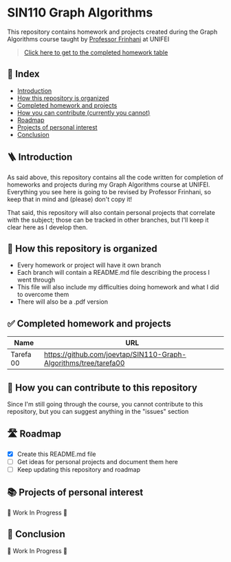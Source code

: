 # SIN110 Graph Algorithms
This repository contains homework and projects created during the Graph Algorithms course taught by [Professor Frinhani](http://lattes.cnpq.br/4014098839714534) at UNIFEI

> [Click here to get to the completed homework table](#-completed-homework-and-projects)

## 📃 Index
- [Introduction](#-introduction)
- [How this repository is organized](#-how-this-repository-is-organized)
- [Completed homework and projects](#-completed-homework-and-projects)
- [How you can contribute (currently you cannot)](#-how-this-repository-is-organized)
- [Roadmap](#%EF%B8%8F-roadmap)
- [Projects of personal interest](#-projects-of-personal-interest)
- [Conclusion](#-conclusion)

## 🪜 Introduction

As said above, this repository contains all the code written for completion of homeworks and projects during my Graph Algorithms course at UNIFEI. Everything you see here is going to be revised by Professor Frinhani, so keep that in mind and (please) don't copy it!  

That said, this repository will also contain personal projects that correlate with the subject; those can be tracked in other branches, but I'll keep it clear here as I develop then.

## 📌 How this repository is organized

- Every homework or project will have it own branch
- Each branch will contain a README.md file describing the process I went through
- This file will also include my difficulties doing homework and what I did to overcome them
- There will also be a .pdf version

## ✅ Completed homework and projects

|Name|URL|
|---|---|
|Tarefa 00|https://github.com/joevtap/SIN110-Graph-Algorithms/tree/tarefa00|

## 🤝 How you can contribute to this repository

Since I'm still going through the course, you cannot contribute to this repository, but you can suggest anything in the "issues" section

## 🛣️ Roadmap

- [X] Create this README.md file
- [ ] Get ideas for personal projects and document them here
- [ ] Keep updating this repository and roadmap

## 📚 Projects of personal interest

🚧 Work In Progress 🚧

## 🏁 Conclusion

🚧 Work In Progress 🚧
